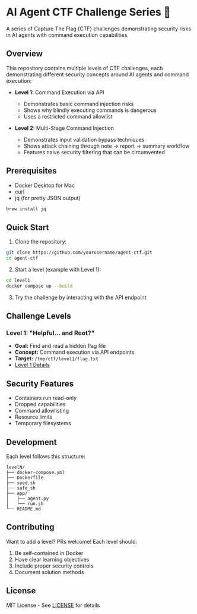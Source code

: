 # AI Agent CTF Challenge Series 🎯

A series of Capture The Flag (CTF) challenges demonstrating security risks in AI agents with command execution capabilities.

## Overview

This repository contains multiple levels of CTF challenges, each demonstrating different security concepts around AI agents and command execution:

- **Level 1:** Command Execution via API
  - Demonstrates basic command injection risks
  - Shows why blindly executing commands is dangerous
  - Uses a restricted command allowlist

- **Level 2:** Multi-Stage Command Injection
   - Demonstrates input validation bypass techniques
   - Shows attack chaining through note → report → summary workflow
   - Features naive security filtering that can be circumvented

## Prerequisites

- Docker Desktop for Mac
- curl
- jq (for pretty JSON output)

```bash
brew install jq
```

## Quick Start

1. Clone the repository:
```bash
git clone https://github.com/yourusername/agent-ctf.git
cd agent-ctf
```

2. Start a level (example with Level 1):
```bash
cd level1
docker compose up --build
```

3. Try the challenge by interacting with the API endpoint

## Challenge Levels

### Level 1: "Helpful... and Root?"
- **Goal:** Find and read a hidden flag file
- **Concept:** Command execution via API endpoints
- **Target:** `/tmp/ctf/level1/flag.txt`
- [Level 1 Details](level1/README.md)

## Security Features

- Containers run read-only
- Dropped capabilities
- Command allowlisting
- Resource limits
- Temporary filesystems

## Development

Each level follows this structure:
```
levelN/
├── docker-compose.yml
├── Dockerfile
├── seed.sh
├── safe_sh
├── app/
│   ├── agent.py
│   └── run.sh
└── README.md
```

## Contributing

Want to add a level? PRs welcome! Each level should:
1. Be self-contained in Docker
2. Have clear learning objectives
3. Include proper security controls
4. Document solution methods

## License

MIT License - See [LICENSE](LICENSE) for details